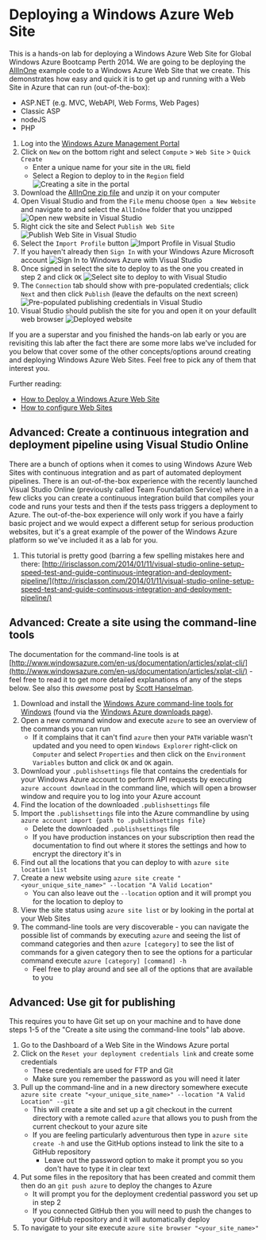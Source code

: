 Deploying a Windows Azure Web Site
==================================

This is a hands-on lab for deploying a Windows Azure Web Site for Global Windows Azure Bootcamp Perth 2014. We are going to be deploying the [AllInOne](https://github.com/MRCollective/AllInOne) example code to a Windows Azure Web Site that we create. This demonstrates how easy and quick it is to get up and running with a Web Site in Azure that can run (out-of-the-box):

* ASP.NET (e.g. MVC, WebAPI, Web Forms, Web Pages)
* Classic ASP
* nodeJS
* PHP

1. Log into the [Windows Azure Management Portal](http://manage.windowsazure.com)
2. Click on `New` on the bottom right and select `Compute` > `Web Site` > `Quick Create`
    * Enter a unique name for your site in the `URL` field
    * Select a Region to deploy to in the `Region` field
    ![Creating a site in the portal](create_site.png)
3. Download the [AllInOne zip file](https://github.com/MRCollective/WindowsAzureBootcampPerth2014/raw/master/3_DeployWebSite/AllInOne.zip) and unzip it on your computer
4. Open Visual Studio and from the `File` menu choose `Open a New Website` and navigate to and select the `AllInOne` folder that you unzipped
    ![Open new website in Visual Studio](open_website.png)
5. Right cick the site and Select `Publish Web Site`
    ![Publish Web Site in Visual Studio](publish_website.png)
6. Select the `Import Profile` button
    ![Import Profile in Visual Studio](import_profile.png)
7. If you haven't already then `Sign In` with your Windows Azure Microsoft account
    ![Sign In to Windows Azure with Visual Studio](sign_in.png)
8. Once signed in select the site to deploy to as the one you created in step 2 and click `OK`
    ![Select site to deploy to with Visual Studio](select_site.png)
9. The `Connection` tab should show with pre-populated credentials; click `Next` and then click `Publish` (leave the defaults on the next screen)
    ![Pre-populated publishing credentials in Visual Studio](prepopulated_credentials.png)
10. Visual Studio should publish the site for you and open it on your defaullt web browser
    ![Deployed website](deployed_site.png)

If you are a superstar and you finished the hands-on lab early or you are revisiting this lab after the fact there are some more labs we've included for you below that cover some of the other concepts/options around creating and deploying Windows Azure Web Sites. Feel free to pick any of them that interest you.

Further reading:

* [How to Deploy a Windows Azure Web Site](http://www.windowsazure.com/en-us/documentation/articles/web-sites-deploy/)
* [How to configure Web Sites](http://www.windowsazure.com/en-us/documentation/articles/web-sites-configure/)

Advanced: Create a continuous integration and deployment pipeline using Visual Studio Online
--------------------------------------------------------------------------------------------

There are a bunch of options when it comes to using Windows Azure Web Sites with continuous integration and as part of automated deployment pipelines. There is an out-of-the-box experience with the recently launched Visual Studio Online (previously called Team Foundation Service) where in a few clicks you can create a continuous integration build that compiles your code and runs your tests and then if the tests pass triggers a deployment to Azure. The out-of-the-box experience will only work if you have a fairly basic project and we would expect a different setup for serious production websites, but it's a great example of the power of the Windows Azure platform so we've included it as a lab for you.

1. This tutorial is pretty good (barring a few spelling mistakes here and there: [http://irisclasson.com/2014/01/11/visual-studio-online-setup-speed-test-and-guide-continuous-integration-and-deployment-pipeline/](http://irisclasson.com/2014/01/11/visual-studio-online-setup-speed-test-and-guide-continuous-integration-and-deployment-pipeline/)


Advanced: Create a site using the command-line tools
----------------------------------------------------
The documentation for the command-line tools is at [http://www.windowsazure.com/en-us/documentation/articles/xplat-cli/](http://www.windowsazure.com/en-us/documentation/articles/xplat-cli/) - feel free to read it to get more detailed explanations of any of the steps below. See also this *awesome* post by [Scott Hanselman](http://www.hanselman.com/blog/ManagingTheCloudFromTheCommandLine.aspx).

1. Download and install the [Windows Azure command-line tools for Windows](http://go.microsoft.com/?linkid=9828653&clcid=0x409) (found via the [Windows Azure downloads page](http://www.windowsazure.com/en-us/downloads/)).
2. Open a new command window and execute `azure` to see an overview of the commands you can run
    * If it complains that it can't find `azure` then your `PATH` variable wasn't updated and you need to open `Windows Explorer` right-click on `Computer` and select `Properties` and then click on the `Environment Variables` button and click `OK` and `OK` again.
3. Download your `.publishsettings` file that contains the credentials for your Windows Azure account to perform API requests by executing `azure account download` in the command line, which will open a browser window and require you to log into your  Azure account
4. Find the location of the downloaded `.publishsettings` file
5. Import the `.publishsettings` file into the Azure commandline by using `azure account import {path to .publishsettings file}`
    * Delete the downloaded `.publishsettings` file
    * If you have production instances on your subscription then read the documentation to find out where it stores the settings and how to encrypt the directory it's in
6. Find out all the locations that you can deploy to with `azure site location list`
7. Create a new website using `azure site create "<your_unique_site_name>" --location "A Valid Location"`
    * You can also leave out the `--location` option and it will prompt you for the location to deploy to
8. View the site status using `azure site list` or by looking in the portal at your Web Sites
9. The command-line tools are very discoverable - you can navigate the possible list of commands by executing `azure` and seeing the list of command categories and then `azure [category]` to see the list of commands for a given category then to see the options for a particular command execute `azure [category] [command] -h`
    * Feel free to play around and see all of the options that are available to you

Advanced: Use git for publishing
----------------------------------
This requires you to have Git set up on your machine and to have done steps 1-5 of the "Create a site using the command-line tools" lab above. 

1. Go to the Dashboard of a Web Site in the Windows Azure portal
2. Click on the `Reset your deployment credentials link` and create some credentials
    * These credentials are used for FTP and Git
    * Make sure you remember the password as you will need it later
3.  Pull up the command-line and in a new directory somewhere execute `azure site create "<your_unique_site_name>" --location "A Valid Location" --git`
    * This will create a site and set up a git checkout in the current directory with a remote called `azure` that allows you to push from the current checkout to your azure site
    * If you are feeling particularly adventurous then type in `azure site create -h` and use the GitHub options instead to link the site to a GitHub repository
        * Leave out the password option to make it prompt you so you don't have to type it in clear text
4. Put some files in the repository that has been created and commit them then do an `git push azure` to deploy the changes to Azure
    * It will prompt you for the deployment credential password you set up in step 2
    * If you connected GitHub then you will need to push the changes to your GitHub repository and it will automatically deploy
5. To navigate to your site execute `azure site browser "<your_site_name>"`
